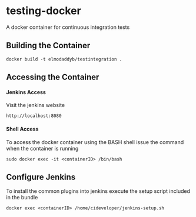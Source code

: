 # testing-docker
A docker container for continuous integration tests


## Building the Container

```
docker build -t elmodaddyb/testintegration .
```


## Accessing the Container


#### Jenkins Access

Visit the jenkins website 

`http://localhost:8080`

#### Shell Access

To access the docker container using the BASH shell issue the command when the container is running

```
sudo docker exec -it <containerID> /bin/bash
```


## Configure Jenkins

To install the common plugins into jenkins execute the setup script included in the bundle

```
docker exec <containerID> /home/cideveloper/jenkins-setup.sh
```